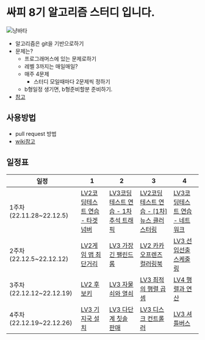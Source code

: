 # 싸피 8기 알고리즘 스터디 입니다.

![냥바타](https://blog.kakaocdn.net/dn/RJ8AK/btq0J4gXj7A/kR2WKnNULMg57BKF61Ygt1/img.png)

- 알고리즘은 git을 기반으로하기
- 문제는?
    - 프로그래머스에 있는 문제로하기
    - 레벨 3까지는 매일매일?
    - 매주 4문제
        - 스터디 모일때마다 2문제씩 정하기
    - b형일정 생기면, b형준비할분 준비하기.
- [참고](https://github.com/CodeTest-StudyGroup/Code-Test-Study)


## 사용방법
- pull request 방법
- [wiki참고](https://github.com/StudyGroupSSAFY8th/Algorithm/wiki/Pull-Request%EB%B0%A9%EB%B2%95)



## 일정표

|일정|1|2|3|4|
|--|--|--|--|--|
|1주차 (22.11.28~22.12.5)|[LV2코딩테스트 연습 - 타겟 넘버](https://school.programmers.co.kr/learn/courses/30/lessons/43165)| [LV3코딩테스트 연습 - 1차추석 트래픽](https://school.programmers.co.kr/learn/courses/30/lessons/17676)|[LV2코딩테스트 연습 - [1차] 뉴스 클러스터링](https://school.programmers.co.kr/learn/courses/30/lessons/17677)|[LV3코딩테스트 연습 - 네트워크](https://school.programmers.co.kr/learn/courses/30/lessons/43162)|
|2주차 (22.12.5~22.12.12)|[LV2게임 맵 최단거리](https://school.programmers.co.kr/learn/courses/30/lessons/1844)|[LV3 가장 긴 팰린드롬](https://school.programmers.co.kr/learn/courses/30/lessons/12904)|[LV2 카카오프렌즈 컬러링북](https://school.programmers.co.kr/learn/courses/30/lessons/1829)|[LV3 선입선출 스케줄링](https://school.programmers.co.kr/learn/courses/30/lessons/12920)|
|3주차 (22.12.12~22.12.19)|[LV2 후보키](https://school.programmers.co.kr/learn/courses/30/lessons/42890)|[LV3 자물쇠와 열쇠](https://school.programmers.co.kr/learn/courses/30/lessons/60059)|[LV3 최적의 행렬 곱셈](https://school.programmers.co.kr/learn/courses/30/lessons/12942)|[LV4 행렬과 연산](https://school.programmers.co.kr/learn/courses/30/lessons/118670)|
|4주차 (22.12.19~22.12.26)|[LV3 기지국 설치](https://school.programmers.co.kr/learn/courses/30/lessons/12979)|[LV3 다단계 칫솔 판매](https://school.programmers.co.kr/learn/courses/30/lessons/77486)|[LV3 디스크 컨트롤러](https://school.programmers.co.kr/learn/courses/30/lessons/42627)|[LV3 셔틀버스](https://school.programmers.co.kr/learn/courses/30/lessons/17678)|
